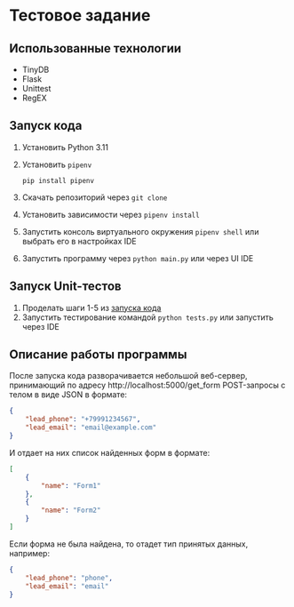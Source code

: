 # Тестовое задание

## Использованные технологии

- TinyDB
- Flask
- Unittest
- RegEX

## Запуск кода

1. Установить Python 3.11
2. Установить `pipenv`
    
    `pip install pipenv`

3. Скачать репозиторий через `git clone`
4. Установить зависимости через `pipenv install`
5. Запустить консоль виртуального окружения `pipenv shell` или выбрать его в настройках IDE
6. Запустить программу через `python main.py` или через UI IDE

## Запуск Unit-тестов

1. Проделать шаги 1-5 из [запуска кода](#запуск-кода)
2. Запустить тестирование командой `python tests.py` или запустить через IDE

## Описание работы программы

После запуска кода разворачивается небольшой веб-сервер, принимающий по адресу http://localhost:5000/get_form POST-запросы c телом в виде JSON в формате:
```json
{
    "lead_phone": "+79991234567",
    "lead_email": "email@example.com"
}
```
И отдает на них список найденных форм в формате:
```json
[
    {
        "name": "Form1"
    },
    {
        "name": "Form2"
    }
]
```
Если форма не была найдена, то отадет тип принятых данных, например:
```json
{
    "lead_phone": "phone",
    "lead_email": "email"
}
```
